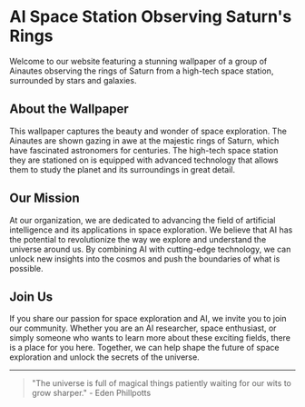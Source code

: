 <!--
Write me markdown content of website with wallpaper:

"A group of Ainautes observing the rings of Saturn from a high-tech space station, surrounded by stars and galaxies."

The header of the page should not be copy of the text but rather a real content of the website which is using this wallpaper.

- Feel free to use structure like headings, bullets, numbering, blockquotes, paragraphs, horizontal lines, etc.
- You can use formatting like bold or _italic_
- You can include UTF-8 emojis
- Links should be only #hash anchors (and you can refer to the document itself)
- Do not include images
-->

<!--font:Montserrat-->

# AI Space Station Observing Saturn's Rings

Welcome to our website featuring a stunning wallpaper of a group of Ainautes observing the rings of Saturn from a high-tech space station, surrounded by stars and galaxies.

## About the Wallpaper

This wallpaper captures the beauty and wonder of space exploration. The Ainautes are shown gazing in awe at the majestic rings of Saturn, which have fascinated astronomers for centuries. The high-tech space station they are stationed on is equipped with advanced technology that allows them to study the planet and its surroundings in great detail.

## Our Mission

At our organization, we are dedicated to advancing the field of artificial intelligence and its applications in space exploration. We believe that AI has the potential to revolutionize the way we explore and understand the universe around us. By combining AI with cutting-edge technology, we can unlock new insights into the cosmos and push the boundaries of what is possible.

## Join Us

If you share our passion for space exploration and AI, we invite you to join our community. Whether you are an AI researcher, space enthusiast, or simply someone who wants to learn more about these exciting fields, there is a place for you here. Together, we can help shape the future of space exploration and unlock the secrets of the universe.

---

> "The universe is full of magical things patiently waiting for our wits to grow sharper." - Eden Phillpotts
